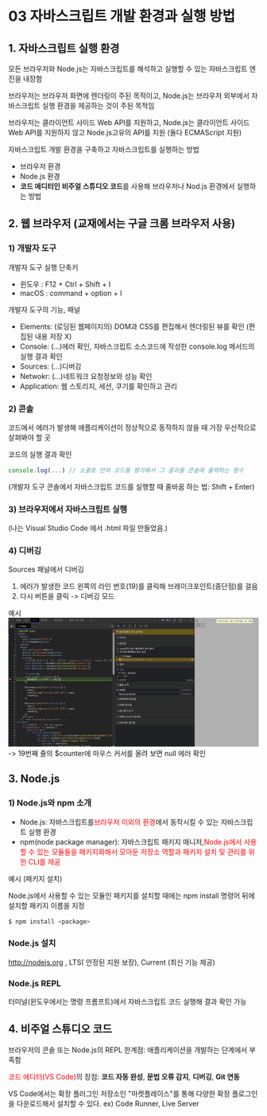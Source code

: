 # 03 자바스크립트 개발 환경과 실행 방법

## 1. 자바스크립트 실행 환경
모든 브라우저와 Node.js는 자바스크립트를 해석하고 실행할 수 있는 자바스크립트 엔진을 내장함

브라우저는 브라우저 화면에 렌더링이 주된 목적이고, Node.js는 브라우저 외부에서 자바스크립트 실행 환경을 제공하는 것이 주된 목적임

브라우저는 클라이언트 사이드 Web API를 지원하고, Node.js는 클라이언트 사이드 Web API를 지원하지 않고 Node.js고유의 API를 지원 (둘다 ECMAScript 지원)

자바스크립트 개발 환경을 구축하고 자바스크립트를 실행하는 방법
- 브라우저 환경
- Node.js 환경
- **코드 에디터인 비주얼 스튜디오 코드**를 사용해 브라우저나 Nod.js 환경에서 실행하는 방법
  
## 2. 웹 브라우저 (교재에서는 구글 크롬 브라우저 사용)

### 1) 개발자 도구
개발자 도구 실행 단축키 
- 윈도우 : F12 + Ctrl + Shift + I
- macOS : command + option + I
  
개발자 도구의 기능, 패널
- Elements: (로딩된 웹페이지의) DOM과 CSS를 편집해서 렌더링된 뷰를 확인 (편집된 내용 저장 X)
- Console: (...)에러 확인, 자바스크립트 소스코드에 작성한 console.log 메서드의 실행 결과 확인
- Sources: (...)디버깅
- Netwokr: (...)네트워크 요청정보와 성능 확인
- Application: 웹 스토리지, 세션, 쿠기를 확인하고 관리
### 2) 콘솔
코드에서 에러가 발생해 애플리케이션이 정상적으로 동작하지 않을 때 가장 우선적으로 살펴봐야 할 곳

코드의 실행 결과 확인
```js
console.log(...) // 소괄호 안의 코드를 평가해서 그 결과를 콘솔에 출력하는 함수
```
(개발자 도구 콘솔에서 자바스크립트 코드를 실행할 때 줄바꿈 하는 법: Shift + Enter)
### 3) 브라우저에서 자바스크립트 실행 
(나는 Visual Studio Code 에서 .html 파일 만들었음.)
### 4) 디버깅
Sources 패널에서 디버깅
1. 에러가 발생한 코드 왼쪽의 라인 번호(19)를 클릭해 브레이크포인트(중단점)를 걸음
2. 다시 버튼을 클릭 
   -> 디버깅 모드
   
예시
![디버깅이미지](../이미지_모음/image.png)
-> 19번째 줄의 $counter에 마우스 커서를 올려 보면 null 에러 확인

## 3. Node.js
### 1) Node.js와 npm 소개
- Node.js: 자바스크립트를<span style = "color: red">브라우저 이외의 환경</span>에서 동작시킬 수 있는 자바스크립트 실행 환경
- npm(node package manager): 자바스크립트 패키지 매니저,<span style = "color: red">Node.js에서 사용할 수 있는 모듈들을 패키지화해서 모아둔 저장소 역할과 패키지 설치 및 관리를 위한 CLI를 제공</span>
  
예시 (패키지 설치)

Node.js에서 사용할 수 있는 모듈인 패키지를 설치할 때에는 npm install 명령어 뒤에 설치할 패키지 이름을 지정
```bash
$ npm install <package>
```

### Node.js 설치
http://nodejs.org , LTS( 안정된 지원 보장),  Current (최신 기능 제공)

### Node.js REPL
터미널(윈도우에서는 명령 프롬프트)에서 자바스크립트 코드 실행해 결과 확인 가능

## 4. 비주얼 스튜디오 코드
브라우저의 콘솔 또는 Node.js의 REPL 한계점: 애플리케이션을 개발하는 단계에서 부족함

<span style = "color: red"> 코드 에디터(VS Code)</span>의 장점: **코드 자동 완성**, **문법 오류 감지**, **디버깅**, **Git 연동**

VS Code에서는 확장 플러그인 저장소인 "마켓플레이스"를 통해 다양한 확장 플로그인을 다운로드해서 설치할 수 있다. ex) Code Runner, Live Server 